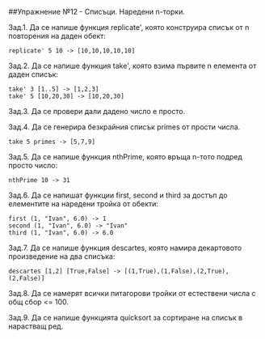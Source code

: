 ##Упражнение №12 - Списъци. Наредени n-торки.

Зад.1. Да се напише функция replicate', която конструира списък от n повторения на даден обект:
```
replicate' 5 10 -> [10,10,10,10,10]
```

Зад.2. Да се напише функция take', която взима първите n елемента от даден списък:
```
take' 3 [1..5] -> [1,2,3]
take' 5 [10,20,30] -> [10,20,30]
```

Зад.3. Да се провери дали дадено число е просто.

Зад.4. Да се генерира безкрайния списък primes от прости числа.
```
take 5 primes -> [5,7,9]
```

Зад.5. Да се напише функция nthPrime, която връща n-тото подред просто число:
```
nthPrime 10 -> 31
```

Зад.6. Да се напишат функции first, second и third за достъп до елементите на наредени тройка от обекти:
```
first (1, "Ivan", 6.0) -> 1
second (1, "Ivan", 6.0) -> "Ivan"
third (1, "Ivan", 6.0) -> 6.0
```

Зад.7. Да се напише функция descartes, която намира декартовото произведение на два списъка:
```
descartes [1,2] [True,False] -> [(1,True),(1,False),(2,True),(2,False)]
```

Зад.8. Да се намерят всички питагорови тройки от естествени числа с общ сбор <= 100.

Зад.9. Да се напише функцията quicksort за сортиране на списък в нарастващ ред.
